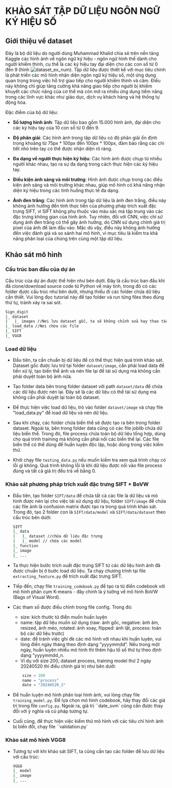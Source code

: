 # KHẢO SÁT TẬP DỮ LIỆU NGÔN NGỮ KÝ HIỆU SỐ

## Giới thiệu về dataset

Đây là bộ dữ liệu do người dùng Muhammad Khalid chia sẻ trên nền tảng Kaggle các hình ảnh về ngôn ngữ ký hiệu - ngôn ngữ hình thể dành cho người khiếm thính, cụ thể là các ký hiệu tay đại diện cho các con số từ 0 đến 9 (hình ![dataset_ex_num](figs:dataset_ex_num)). Tập dữ liệu được thiết kế với mục tiêu chính là phát triển các mô hình nhận diện ngôn ngữ ký hiệu số, một ứng dụng quan trọng trong việc hỗ trợ giao tiếp cho người khiếm thính và câm. Điều này không chỉ giúp tăng cường khả năng giao tiếp cho người bị khiếm khuyết các chức năng của cơ thể mà còn mở ra nhiều ứng dụng tiềm năng trong các lĩnh vực khác như giáo dục, dịch vụ khách hàng và hệ thống tự động hóa.

Đặc điểm của bộ dữ liệu:

- **Số lượng hình ảnh**: Tập dữ liệu bao gồm 15.000 hình ảnh, đại diện cho các ký hiệu tay của 10 con số từ 0 đến 9. 

- **Độ phân giải**: Các hình ảnh trong tập dữ liệu có độ phân giải ổn định trong khoảng từ 75px * 100px đến 100px * 100px, đảm bảo rằng các chi tiết nhỏ trên tay có thể được nhận diện rõ ràng.

- **Đa dạng về người thực hiện ký hiệu**: Các hình ảnh được chụp từ nhiều người khác nhau, tạo ra sự đa dạng trong cách thực hiện các ký hiệu tay.

- **Điều kiện ánh sáng và môi trường**: Hình ảnh được chụp trong các điều kiện ánh sáng và môi trường khác nhau, giúp mô hình có khả năng nhận diện ký hiệu trong các tình huống thực tế đa dạng.

- **Ảnh đen trắng**: Các hình ảnh trong tập dữ liệu là ảnh đen trắng, điều này không ảnh hưởng đến tính thực tiễn của phương pháp trích xuất đặc trưng SIFT, vì SIFT không phụ thuộc vào màu sắc mà tập trung vào các đặc trưng không gian của hình ảnh. Tuy nhiên, đối với CNN, việc chỉ sử dụng ảnh đen trắng có thể gây ảnh hưởng, do CNN sử dụng chính giá trị pixel của ảnh để làm đầu vào. Mặc dù vậy, điều này không ảnh hưởng đến việc đánh giá và so sánh hai mô hình, vì mục tiêu là kiểm tra khả năng phân loại của chúng trên cùng một tập dữ liệu.

## Khảo sát mô hình

### Cấu trúc ban đầu của dự án

Cấu trúc của dự án được thể hiện như bên dưới. Đây là cấu trúc ban đầu khi đã clone/download source code từ Python về máy tính, trong đó có các folder được cấu trúc như bên dưới, nhưng thiếu đi các folder chứa dữ liệu cần thiết. Vui lòng đọc tutorial này để tạo folder và run từng files theo đúng thứ tự, tránh xảy ra sai sót.

``` bash
Sign_digit
|_ dataset
|   |_ images //Nơi lưu dataset gốc, ta sẽ không chỉnh sửa hay thao tác với dữ liệu ở folder này
|_ load_data //Nơi chứa các file
|_ SIFT 
|_ VGG8
```

### Load dữ liệu

- Đầu tiên, ta cần chuẩn bị dữ liệu để có thể thực hiện quá trình khảo sát. Dataset gốc được lưu trữ tại folder ```dataset/image```, cần phải load data để tiền xử lý, tạo biến thể ảnh và nén file lại để tái sử dụng mà không cần phải duyệt toàn bộ ảnh nữa. 
    
- Tạo folder data bên trong folder dataset với path ```dataset/data``` để chứa các dữ liệu được nén lại. Đây sẽ là các dữ liệu có thể tái sử dụng mà không cần phải duyệt lại toàn bộ dataset.

- Để thực hiện việc load dữ liệu, trỏ vào folder ```dataset/image``` và chạy file "load_data.py" để load dữ liệu và nén dữ liệu.

- Sau khi chạy, các folder chứa biến thể sẽ được tạo ra bên trong folder dataset. Ngoài ta, bên trong folder data cũng có các file joblib chứa dữ liệu biến thể. Trong đó, file process chứa toàn bộ dữ liệu tổng hợp, dùng cho quá trình training mà không cần phải nối các biến thể lại. Các file biến thể có thể dùng để huấn luyện độc lập, hoặc dùng trong việc kiếm thử.

- Khởi chạy file ```testing_data.py``` nếu muốn kiếm tra xem quá trình chạy có lỗi gì không. Quá trình không lỗi là khi dữ liệu được nối vào file process đúng và tất cả giá trị đều trả về bằng 0.

### Khảo sát phương pháp trích xuất đặc trưng SIFT + BoVW

- Đầu tiên, tạo folder ```SIFT/data``` để chứa tất cả các file là dữ liệu và mô hình được nén lại cho việc tái sử dụng dữ liệu, folder ```SIFT/image``` để chứa các file ảnh là confusion matrix được tạo ra trong quá trình khảo sát. Trong đó, tạo 2 folder con là ```SIFT/data/model``` và ```SIFT/data/dataset``` theo cấu trúc bên dưới:

    ```bash
    SIFT
    |_ data
    |   |_ dataset //chứa dữ liệu đặc trưng
    |   |_ model // chứa các model
    |_ function
    |_ image
    |_ ...
    
    ```

- Ta thực hiện bước trích xuất đặc trưng SIFT từ các dữ liệu hình ảnh đã được chuẩn bị ở bước load dữ liệu. Ta chạy chương trình tại file ```extracting_feature.py``` để trích xuất đặc trưng SIFT.

- Tiếp đến, chạy file ```training_codebook.py``` để tạo ra từ điển codebook với mô hình phân cụm K-means - đây chính là ý tưởng về mô hình BoVW (Bags of Visual Word). 

- Các tham số được điều chỉnh trong file config. Trong đó:
    - size: kích thước từ điển muốn huấn luyện
    - name: tập dữ liệu muốn sử dụng (raw: ảnh gốc, negative: ảnh âm, resized, ảnh méo, rotated: ảnh xoay, flipped: ảnh lật, process: toàn bộ các dữ liệu trước)
    - date: để tránh việc ghi đè các mô hình với nhau khi huấn luyện, vui lòng điền ngày tháng theo định dạng "yyyymmdd". Nếu trong một ngày, huấn luyện nhiều mô hình thì thêm hậu tố số thứ tự theo định dạng "yyyymmdd_n.
    - Ví dụ với size 200, dataset process, training model thứ 2 ngày 20240520 thì điều chỉnh giá trị như bên dưới:
    ```python
        size = 200
        name = "process"
        date = "20240520_2"
    ```

- Để huấn luyện mô hình phân loại hình ảnh, vui lòng chạy file ```training_model.py```. Để lựa chọn mô hình codebook, hãy thay đổi các giá trị trong file ```config.py```. Ngoài ra, giá trị ``date_svm` cũng cần được thay đổi với ý nghĩa và cú pháp tương tự.

- Cuối cùng, để thực hiện việc kiếm thử mô hình với các tiêu chí hình ảnh bị biến đổi, chạy file ``validation.py`

### Khảo sát mô hình VGG8

- Tương tự với khi khảo sát SIFT, ta cũng cần tạo các folder để lưu dữ liệu với cấu trúc:
    ```bash
    VGG8
    |_ model
    |_ image
    |_ ...
    
    ```
